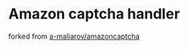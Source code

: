 # Amazon captcha handler
forked from [a-maliarov/amazoncaptcha](https://github.com/a-maliarov/amazoncaptcha)